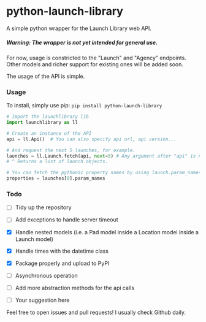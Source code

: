 # python-launch-library
A simple python wrapper for the Launch Library web API.

##### Warning: The wrapper is not yet intended for general use.

For now, usage is constricted to the "Launch" and "Agency" endpoints. Other models and richer support for existing ones will be added soon.

The usage of the API is simple.

### Usage

To install, simply use pip: ```pip install python-launch-library```

```python
# Import the launchlibrary lib
import launchlibrary as ll

# Create an instance of the API
api = ll.Api()  # You can also specify api url, api version...

# And request the next 5 launches, for example.
launches = ll.Launch.fetch(api, next=5) # Any argument after "api" is not constrained (w/ kwargs).
# ^ Returns a list of launch objects.

# You can fetch the pythonic property names by using launch.param_names
properties = launches[0].param_names
```

### Todo
- [ ] Tidy up the repository
- [ ] Add exceptions to handle server timeout
- [x] Handle nested models (i.e. a Pad model inside a Location model inside a Launch model)
- [x] Handle times with the datetime class
- [x] Package properly and upload to PyPI
- [ ] Asynchronous operation
- [ ] Add more abstraction methods for the api calls
- [ ] Your suggestion here



Feel free to open issues and pull requests! I usually check Github daily. 
 
